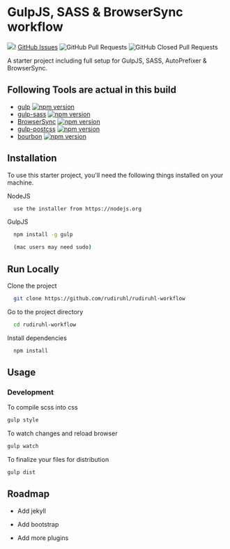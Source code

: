 
# GulpJS, SASS & BrowserSync workflow

![](https://david-dm.org/rudiruhl/rudiruhl-workflow.svg)! [GitHub Issues](https://img.shields.io/github/issues/rudiruhl/rudiruhl-workflow) ![GitHub Pull Requests](https://img.shields.io/github/issues-pr/rudiruhl/rudiruhl-workflow) ![GitHub Closed Pull Requests](https://img.shields.io/github/issues-pr-closed/rudiruhl/rudiruhl-workflow)

A starter project including full setup for GulpJS, SASS, AutoPrefixer & BrowserSync.


## Following Tools are actual in this build

- [gulp](http://github.com/gulpjs) [![npm version](https://badge.fury.io/js/gulp.svg)](https://badge.fury.io/js/gulp)
- [gulp-sass](https://github.com/dlmanning/gulp-sass) [![npm version](https://badge.fury.io/js/gulp-sass.svg)](https://badge.fury.io/js/gulp-sass)
- [BrowserSync](http://github.com/BrowserSync/browser-sync) [![npm version](https://badge.fury.io/js/browser-sync.svg)](https://badge.fury.io/js/browser-sync)
- [gulp-postcss](https://github.com/postcss/gulp-postcss) [![npm version](https://badge.fury.io/js/gulp-postcss.svg)](https://badge.fury.io/js/gulp-postcss)
- [bourbon](http://github.com/thoughtbot/bourbon) [![npm version](https://badge.fury.io/js/bourbon.svg)](https://badge.fury.io/js/bourbon)



  
## Installation

To use this starter project, you'll need the following things installed on your machine.

NodeJS

```bash
  use the installer from https://nodejs.org
```
GulpJS

```bash
  npm install -g gulp

  (mac users may need sudo)
```
    
## Run Locally

Clone the project

```bash
  git clone https://github.com/rudiruhl/rudiruhl-workflow
```

Go to the project directory

```bash
  cd rudiruhl-workflow
```

Install dependencies

```bash
  npm install
```

  
## Usage
### Development
To compile scss into css

```bash
gulp style
```
To watch changes and reload browser

```bash
gulp watch
```

To finalize your files for distribution

```bash
gulp dist
```




  
## Roadmap

- Add jekyll

- Add bootstrap

- Add more plugins



  